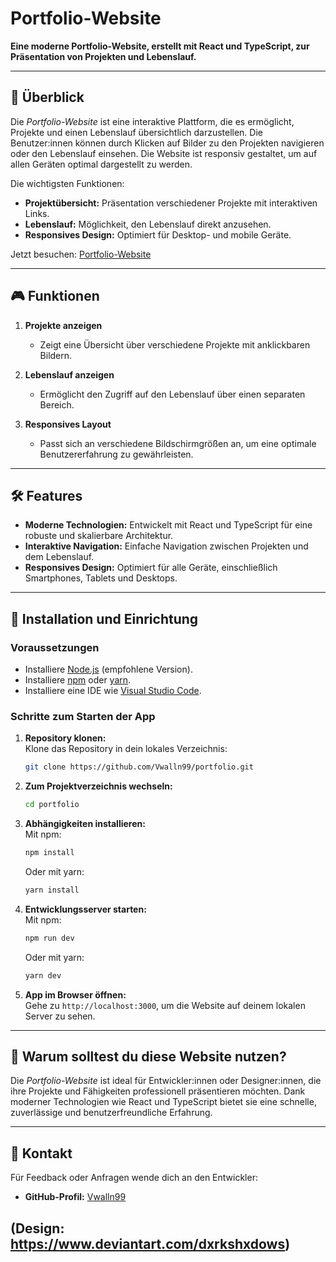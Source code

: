 # Portfolio-Website

**Eine moderne Portfolio-Website, erstellt mit React und TypeScript, zur Präsentation von Projekten und Lebenslauf.**

---

## 📖 Überblick

Die *Portfolio-Website* ist eine interaktive Plattform, die es ermöglicht, Projekte und einen Lebenslauf übersichtlich darzustellen. Die Benutzer:innen können durch Klicken auf Bilder zu den Projekten navigieren oder den Lebenslauf einsehen. Die Website ist responsiv gestaltet, um auf allen Geräten optimal dargestellt zu werden.

Die wichtigsten Funktionen:

- **Projektübersicht:** Präsentation verschiedener Projekte mit interaktiven Links.  
- **Lebenslauf:** Möglichkeit, den Lebenslauf direkt anzusehen.  
- **Responsives Design:** Optimiert für Desktop- und mobile Geräte.

Jetzt besuchen: [Portfolio-Website](https://portfolio-viktoria.vercel.app/)

---

## 🎮 Funktionen

1. **Projekte anzeigen**  
   - Zeigt eine Übersicht über verschiedene Projekte mit anklickbaren Bildern.

2. **Lebenslauf anzeigen**  
   - Ermöglicht den Zugriff auf den Lebenslauf über einen separaten Bereich.

3. **Responsives Layout**  
   - Passt sich an verschiedene Bildschirmgrößen an, um eine optimale Benutzererfahrung zu gewährleisten.

---

## 🛠️ Features

- **Moderne Technologien:** Entwickelt mit React und TypeScript für eine robuste und skalierbare Architektur.  
- **Interaktive Navigation:** Einfache Navigation zwischen Projekten und dem Lebenslauf.  
- **Responsives Design:** Optimiert für alle Geräte, einschließlich Smartphones, Tablets und Desktops.

---

## 🚀 Installation und Einrichtung

### Voraussetzungen
- Installiere [Node.js](https://nodejs.org/) (empfohlene Version).  
- Installiere [npm](https://www.npmjs.com/) oder [yarn](https://yarnpkg.com/).  
- Installiere eine IDE wie [Visual Studio Code](https://code.visualstudio.com/).  

### Schritte zum Starten der App
1. **Repository klonen:**  
   Klone das Repository in dein lokales Verzeichnis:  
   ```bash
   git clone https://github.com/Vwalln99/portfolio.git
   ```

2. **Zum Projektverzeichnis wechseln:**  
   ```bash
   cd portfolio
   ```

3. **Abhängigkeiten installieren:**  
   Mit npm:  
   ```bash
   npm install
   ```
   Oder mit yarn:  
   ```bash
   yarn install
   ```

4. **Entwicklungsserver starten:**  
   Mit npm:  
   ```bash
   npm run dev
   ```
   Oder mit yarn:  
   ```bash
   yarn dev
   ```

5. **App im Browser öffnen:**  
   Gehe zu `http://localhost:3000`, um die Website auf deinem lokalen Server zu sehen.

---

## 🌟 Warum solltest du diese Website nutzen?

Die *Portfolio-Website* ist ideal für Entwickler:innen oder Designer:innen, die ihre Projekte und Fähigkeiten professionell präsentieren möchten. Dank moderner Technologien wie React und TypeScript bietet sie eine schnelle, zuverlässige und benutzerfreundliche Erfahrung.

---

## 📧 Kontakt

Für Feedback oder Anfragen wende dich an den Entwickler:

- **GitHub-Profil:** [Vwalln99](https://github.com/Vwalln99)

## (Design: https://www.deviantart.com/dxrkshxdows)
